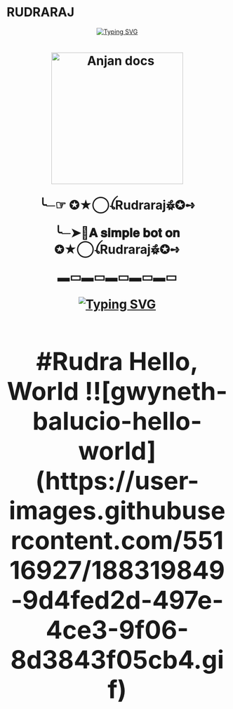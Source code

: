 # RUDRARAJ 
<div align="center">
<a href="https://git.io/typing-svg"><img src="https://readme-typing-svg.demolab.com?font=Ribeye&size=50&pause=1000&color=F710B1&center=true&width=910&height=100&lines=I'M+𓆩MR.RUDRARAJ𓆪;Multi+Device+Whatsapp+Bot;Coded+By+R-U-D-R-A" alt="Typing SVG" /></a>
<h1 align="center">
  
<p align="center"> 

<p align="center">
  <a href="https://wa.me/919883457657?text=𝑯𝒆𝒍𝒍𝒐  𝑩𝒓𝒐...𝑰 𝑨𝒎 𝒀𝒐𝒖𝒓 𝑩𝒊𝒈 𝑭𝒂𝒏 ❤️✨">
    <img alt="Anjan docs" height="300" src="https://telegra.ph/file/f821845f00264f88952cb.jpg">
  </a>
</p>
               
  ╰─☞︎︎︎ ✪★⃝ꪶ‎Rudraraj𖥘✪➺
  
  ╰─➤📡𝐀 𝐬𝐢𝐦𝐩𝐥𝐞 𝐛𝐨𝐭 𝐨𝐧 ✪★⃝ꪶ‎Rudraraj𖥘✪➺
 
 ▬▭▬▭▬▭▬▭▬▭


<div align="center">
<a href="https://git.io/typing-svg"><img src="https://readme-typing-svg.demolab.com?font=Ribeye&size=50&pause=1000&color=F710B1&center=true&width=910&height=100&lines=I'M+Mr.Rudraraj;BOT+WAS+COMMING+SOON" alt="Typing SVG" /></a>
<h1 align="center">
#Rudra
Hello, World !![gwyneth-balucio-hello-world](https://user-images.githubusercontent.com/55116927/188319849-9d4fed2d-497e-4ce3-9f06-8d3843f05cb4.gif)
